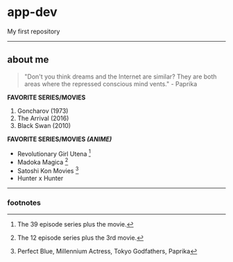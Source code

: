 # app-dev
My first repository

- - -

## about me

> "Don't you think dreams and the Internet are similar? They are both areas where the repressed conscious mind vents." - Paprika

**FAVORITE SERIES/MOVIES**
1. Goncharov (1973)
2. The Arrival (2016)
3. Black Swan (2010)

**FAVORITE SERIES/MOVIES *(ANIME)***
- Revolutionary Girl Utena [^2]
- Madoka Magica [^1]
- Satoshi Kon Movies [^3]
- Hunter x Hunter

- - -

### footnotes
[^1]: The 12 episode series plus the 3rd movie.
[^2]: The 39 episode series plus the movie.
[^3]: Perfect Blue, Millennium Actress, Tokyo Godfathers, Paprika
